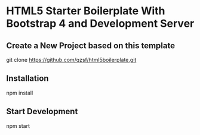 # HTML5 Starter Boilerplate With Bootstrap 4 and Development Server
## Create a New Project based on this template
git clone https://github.com/qzsf/html5boilerplate.git
## Installation
npm install
## Start Development
npm start
